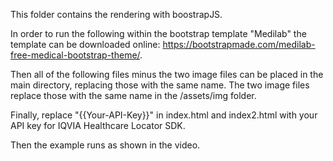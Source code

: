 This folder contains the rendering with boostrapJS. 

In order to run the following within the bootstrap template "Medilab" the template can be downloaded online: https://bootstrapmade.com/medilab-free-medical-bootstrap-theme/.

Then all of the following files minus the two image files can be placed in the main directory, replacing those with the same name.
The two image files replace those with the same name in the /assets/img folder. 

Finally, replace "{{Your-API-Key}}" in index.html and index2.html with your API key for IQVIA Healthcare Locator SDK.

Then the example runs as shown in the video. 
